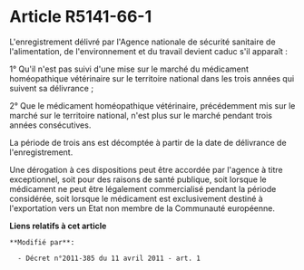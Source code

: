 # Article R5141-66-1

L'enregistrement délivré par l'Agence nationale de sécurité sanitaire de l'alimentation, de l'environnement et du travail
devient caduc s'il apparaît : 

1° Qu'il n'est pas suivi d'une mise sur le marché du médicament homéopathique vétérinaire sur le territoire national dans les
trois années qui suivent sa délivrance ; 

2° Que le médicament homéopathique vétérinaire, précédemment mis sur le marché sur le territoire national, n'est plus sur le
marché pendant trois années consécutives. 

La période de trois ans est décomptée à partir de la date de délivrance de l'enregistrement. 

Une dérogation à ces dispositions peut être accordée par l'agence à titre exceptionnel, soit pour des raisons de santé
publique, soit lorsque le médicament ne peut être légalement commercialisé pendant la période considérée, soit lorsque le
médicament est exclusivement destiné à l'exportation vers un Etat non membre de la Communauté européenne.

**Liens relatifs à cet article**

	**Modifié par**:

	  - Décret n°2011-385 du 11 avril 2011 - art. 1
